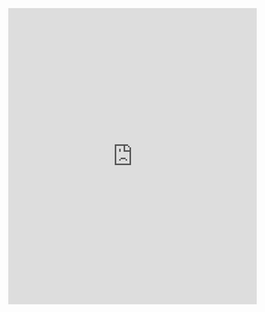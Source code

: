 <!-- Title: Carte DEMHETER
     Menu: Orienter un patient / Carte interactive
     Description: Carte interactive du projet DEMHETER -->

<iframe style="width: 1563px; max-width: 100%; height: 600px; border: medium none; margin-top: 0px;" src="https://carto.demheter.fr" data-origwidth="" data-origheight=""></iframe>
